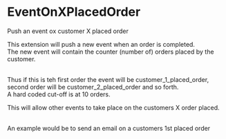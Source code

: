 EventOnXPlacedOrder
===================

Push an event ox customer X placed order

This extension will push a new event when an order is completed.<br/>
The new event will contain the counter (number of) orders placed by the customer.<br/><br/>

Thus if this is teh first order the event will be customer_1_placed_order, second order will be customer_2_placed_order and so forth.<br/>
A hard coded cut-off is at 10 orders.<br/>

This will allow other events to take place on the customers X order placed.<br/><br/>

An example would be to send an email on a customers 1st placed order


